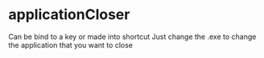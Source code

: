 # applicationCloser
Can be bind to a key or made into shortcut
Just change the .exe to change the application that you want to close
